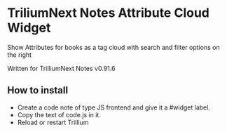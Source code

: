 # TriliumNext Notes Attribute Cloud Widget
Show Attributes for books as a tag cloud with search and filter options on the right

Written for TrilliumNext Notes v0.91.6

## How to install
* Create a code note of type JS frontend and give it a #widget label. 
* Copy the text of code.js in it.
* Reload or restart Trillium
